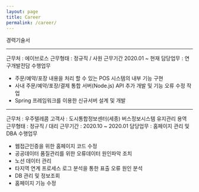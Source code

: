 ```yaml
---
layout: page
title: Career
permalink: /career/
---
```


경력기술서

---
근무처 : 에이브로스
근무형태 : 정규직 / 사원
근무기간 2020.01 ~ 현재
담당업무 : 연구개발전담 
수행업무
- 주문/예약/포장 내용을 처리 할 수 있는 POS 시스템의 내부 기능 구현 
- 사내 주문/예약/포장/결제 통합 서버(Node.js) API 추가 개발 및 기능 오류 수정 작업
- Spring 프레임워크를 이용한 신규서버 설계 및 개발

---
근무처 : 우주텔레콤
고객사 : 도시통합정보센터(세종) 버스정보시스템 유지관리 용역
근무형태 : 정규직 / 대리
근무기간 : 2020.10 ~ 2020.01
담당업무 : 홈페이지 관리 및 DBA 
수행업무
- 웹접근인증을 위한 홈페이지 코드 수정
- 공공데이터 품질관리를 위한 오류데이터 원인파악 조치
- 노선 데이터 관리
- 타지역 연계 프로세스 로그 분석을 통한 표출 오류 원인 분석
- DB 관리 및 정보조회
- 홈페이지 기능 수정
